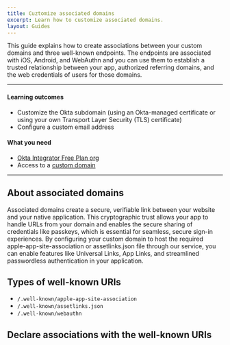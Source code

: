 ```yaml
---
title: Cuztomize associated domains
excerpt: Learn how to customize associated domains.
layout: Guides
---
```


This guide explains how to create associations between your custom domains and three well-known endpoints. The endpoints are associated with iOS, Android, and WebAuthn and you can use them to establish a trusted relationship between your app, authorized referring domains, and the web credentials of users for those domains.

---

#### Learning outcomes

* Customize the Okta subdomain (using an Okta-managed certificate or using your own Transport Layer Security (TLS) certificate)
* Configure a custom email address

#### What you need

* [Okta Integrator Free Plan org](https://developer.okta.com/signup)
* Access to a [custom domain](/docs/guides/custom-url-domain)

---

## About associated domains

Associated domains create a secure, verifiable link between your website and your native application. This cryptographic trust allows your app to handle URLs from your domain and enables the secure sharing of credentials like passkeys, which is essential for seamless, secure sign-in experiences. By configuring your custom domain to host the required apple-app-site-association or assetlinks.json file through our service, you can enable features like Universal Links, App Links, and streamlined passwordless authentication in your application.

## Types of well-known URIs

* `/.well-known/apple-app-site-association`
* `/.well-known/assetlinks.json`
* `/.well-known/webauthn`

## Declare associations with the well-known URIs


